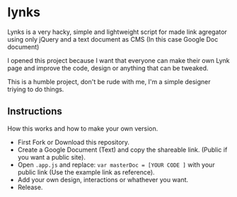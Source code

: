 # lynks

Lynks is a very hacky, simple and lightweight script for made link agregator using only jQuery and a text document as CMS (In this case Google Doc document)

I opened this project because I want that everyone can make their own Lynk page and improve the code, design or anything that can be tweaked.

This is a humble project, don't be rude with me, I'm a simple designer triying to do things.

## Instructions

How this works and how to make your own version.

- First Fork or Download this repository.
- Create a Google Document (Text) and copy the shareable link. (Public if you want a public site).
- Open `.app.js` and replace: `var masterDoc = [YOUR CODE ]` with your public link (Use the example link as reference).
- Add your own design, interactions or whathever you want.
- Release.

